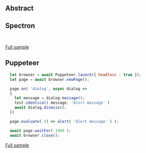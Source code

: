 ## Abstract
## Spectron
```javascript
  
```
[Full sample](../../../sample/spectron/Dialog.test.s)

## Puppeteer

```javascript
  let browser = await Puppeteer.launch({ headless : true });
  let page = await browser.newPage();

  page.on( 'dialog', async dialog =>
  {
    let message = dialog.message();
    test.identical( message, 'Alert message' )
    await dialog.dismiss();
  })

  page.evaluate( () => alert( 'Alert message' ) );

  await page.waitFor( 1000 );
  await browser.close();
```
[Full sample](../../../sample/puppeteer/Dialog.test.s)

